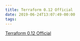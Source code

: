 ```yaml
---
title: Terraform 0.12 Official
date: 2019-06-24T13:07:49-00:00
tags:
---
```


[Terraform 0.12 Official](https://www.hashicorp.com/blog/announcing-terraform-0-12)
